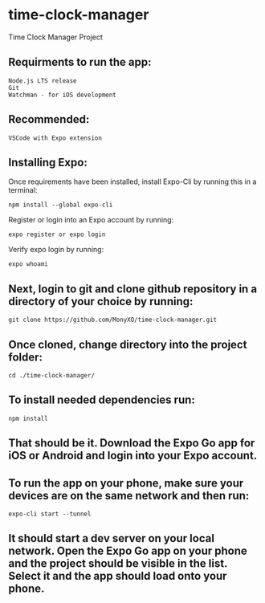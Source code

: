 # time-clock-manager
Time Clock Manager Project

## Requirments to run the app:
    Node.js LTS release
    Git
    Watchman - for iOS development
  
## Recommended:
    VSCode with Expo extension
  
## Installing Expo:
  Once requirements have been installed, install Expo-Cli by running this in a terminal:
    
    npm install --global expo-cli
    
  Register or login into an Expo account by running:
  
    expo register or expo login
    
  Verify expo login by running: 
  
    expo whoami
    
## Next, login to git and clone github repository in a directory of your choice by running:

    git clone https://github.com/MonyXO/time-clock-manager.git
  
## Once cloned, change directory into the project folder:
  
    cd ./time-clock-manager/
  
## To install needed dependencies run:

    npm install
    
## That should be it. Download the Expo Go app for iOS or Android and login into your Expo account.
## To run the app on your phone, make sure your devices are on the same network and then run:
    
    expo-cli start --tunnel
    
## It should start a dev server on your local network. Open the Expo Go app on your phone and the project should be visible in the list. Select it and the app should load onto your phone.
